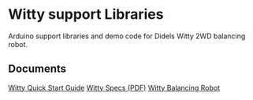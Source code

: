 # Witty support Libraries

Arduino support libraries and demo code for Didels Witty 2WD balancing robot.


## Documents
[Witty Quick Start Guide](docs/WittyQuickStartGuide.pdf)
[Witty Specs (PDF)](docs/WittySpecs.pdf)
[Witty Balancing Robot](docs/WittyBalancingRobot.md)
